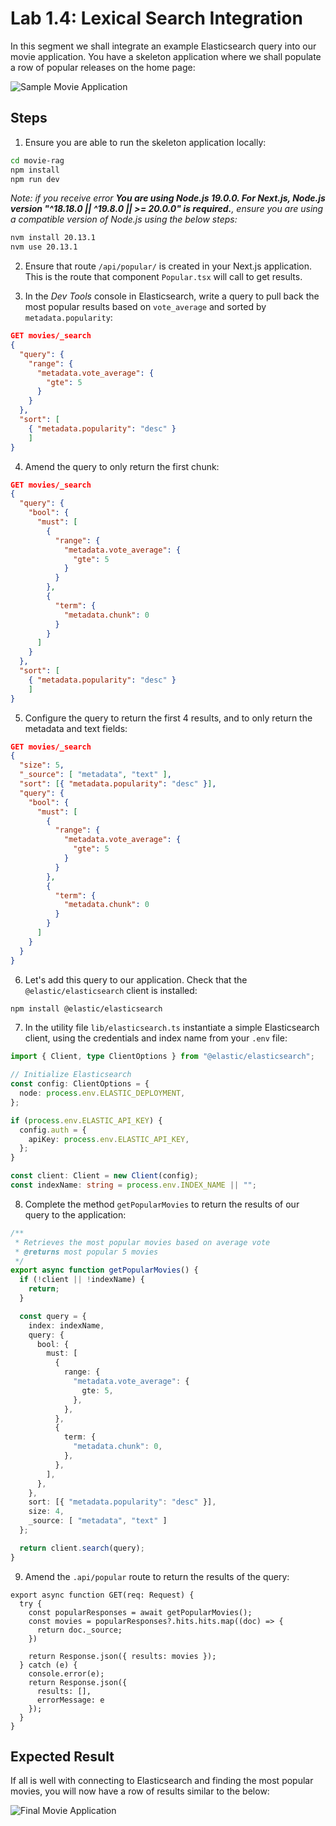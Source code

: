 # Lab 1.4: Lexical Search Integration

In this segment we shall integrate an example Elasticsearch query into our movie application. You have a skeleton application where we shall populate a row of popular releases on the home page:

![Sample Movie Application](./screenshots/4/lab-4-starting-site.png)

## Steps

1. Ensure you are able to run the skeleton application locally:

```zsh
cd movie-rag
npm install
npm run dev
```

*Note: if you receive error **You are using Node.js 19.0.0. For Next.js, Node.js version "^18.18.0 || ^19.8.0 || >= 20.0.0" is required.**, ensure you are using a compatible version of Node.js using the below steps:*

```zsh
nvm install 20.13.1
nvm use 20.13.1
```

2. Ensure that route `/api/popular/` is created in your Next.js application. This is the route that component `Popular.tsx` will call to get results.

3. In the *Dev Tools* console in Elasticsearch, write a query to pull back the most popular results based on `vote_average` and sorted by `metadata.popularity`:

```json
GET movies/_search
{
  "query": {
    "range": {
      "metadata.vote_average": {
        "gte": 5
      }
    }
  },
  "sort": [
    { "metadata.popularity": "desc" }
    ]
}
```

4. Amend the query to only return the first chunk:

```json
GET movies/_search
{
  "query": {
    "bool": {
      "must": [
        {
          "range": {
            "metadata.vote_average": {
              "gte": 5
            }
          }
        },
        {
          "term": {
            "metadata.chunk": 0
          }
        }
      ]
    }
  },
  "sort": [
    { "metadata.popularity": "desc" }
    ]
}
```

5. Configure the query to return the first 4 results, and to only return the metadata and text fields:

```json
GET movies/_search
{
  "size": 5,
  "_source": [ "metadata", "text" ],
  "sort": [{ "metadata.popularity": "desc" }],
  "query": {
    "bool": {
      "must": [
        {
          "range": {
            "metadata.vote_average": {
              "gte": 5
            }
          }
        },
        {
          "term": {
            "metadata.chunk": 0
          }
        }
      ]
    }
  }
}
```

6. Let's add this query to our application. Check that the `@elastic/elasticsearch` client is installed:

```zsh
npm install @elastic/elasticsearch
```

7. In the utility file `lib/elasticsearch.ts` instantiate a simple Elasticsearch client, using the credentials and index name from your `.env` file:

```ts
import { Client, type ClientOptions } from "@elastic/elasticsearch";

// Initialize Elasticsearch
const config: ClientOptions = {
  node: process.env.ELASTIC_DEPLOYMENT,
};

if (process.env.ELASTIC_API_KEY) {
  config.auth = {
    apiKey: process.env.ELASTIC_API_KEY,
  };
}

const client: Client = new Client(config);
const indexName: string = process.env.INDEX_NAME || "";
```

8. Complete the method `getPopularMovies` to return the results of our query to the application:

```ts
/**
 * Retrieves the most popular movies based on average vote
 * @returns most popular 5 movies
 */
export async function getPopularMovies() {
  if (!client || !indexName) {
    return;
  }

  const query = {
    index: indexName,
    query: {
      bool: {
        must: [
          {
            range: {
              "metadata.vote_average": {
                gte: 5,
              },
            },
          },
          {
            term: {
              "metadata.chunk": 0,
            },
          },
        ],
      },
    },
    sort: [{ "metadata.popularity": "desc" }],
    size: 4,
    _source: [ "metadata", "text" ]
  };

  return client.search(query);
}
```

9. Amend the `.api/popular` route to return the results of the query:

```tsx
export async function GET(req: Request) {
  try {
    const popularResponses = await getPopularMovies();
    const movies = popularResponses?.hits.hits.map((doc) => {
      return doc._source;
    })

    return Response.json({ results: movies });
  } catch (e) {
    console.error(e);
    return Response.json({
      results: [],
      errorMessage: e
    });
  }
}
```

## Expected Result

If all is well with connecting to Elasticsearch and finding the most popular movies, you will now have a row of results similar to the below:

![Final Movie Application](./screenshots/4/lab-4-popular-row.png)